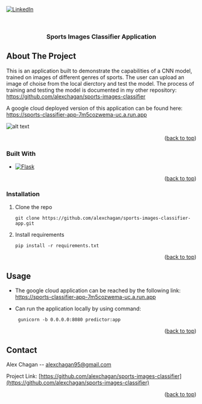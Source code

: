 

[![LinkedIn][linkedin-shield]][linkedin-url]

<!-- PROJECT LOGO -->
<br />
<div align="center">
 
  <h3 align="center">Sports Images Classifier Application</h3>
 
</div>



<!-- ABOUT THE PROJECT -->
## About The Project

This is an application built to demonstrate the capabilities of a CNN model, trained on images of different genres of sports.
The user can upload an image of choise from the local dierctory and test the model.
The process of training and testing the model is documented in my other repository: https://github.com/alexchagan/sports-images-classifier

A google cloud deployed version of this application can be found here: https://sports-classifier-app-7m5cozwema-uc.a.run.app


![alt text](https://i.ibb.co/PWggBXX/prediction.png)

<p align="right">(<a href="#readme-top">back to top</a>)</p>



### Built With

* [![Flask][Flask]][Flask-url]

<p align="right">(<a href="#readme-top">back to top</a>)</p>

### Installation


1. Clone the repo
   ```
   git clone https://github.com/alexchagan/sports-images-classifier-app.git
   ```
2. Install requirements
   ```
   pip install -r requirements.txt
   ```
<p align="right">(<a href="#readme-top">back to top</a>)</p>



<!-- USAGE EXAMPLES -->
## Usage

* The google cloud application can be reached by the following link: https://sports-classifier-app-7m5cozwema-uc.a.run.app
 
* Can run the application locally by using command: 
  ```
   gunicorn -b 0.0.0.0:8080 predictor:app
  ```

<p align="right">(<a href="#readme-top">back to top</a>)</p>

<!-- CONTACT -->
## Contact

Alex Chagan  -- alexchagan95@gmail.com

Project Link: [https://github.com/alexchagan/sports-images-classifier](https://github.com/alexchagan/sports-images-classifier)

<p align="right">(<a href="#readme-top">back to top</a>)</p>

<!-- MARKDOWN LINKS & IMAGES -->
<!-- https://www.markdownguide.org/basic-syntax/#reference-style-links -->
[linkedin-shield]: https://img.shields.io/badge/-LinkedIn-black.svg?style=for-the-badge&logo=linkedin&colorB=555
[linkedin-url]: https://www.linkedin.com/in/alex-chagan-a243221b6/
[Flask-url]: https://flask.palletsprojects.com/en/2.2.x/
[Flask]: https://img.shields.io/badge/-Flask-black

